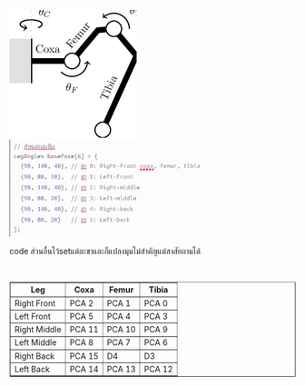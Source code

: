 <img src="img/images.png"><br>
<img src="img/1.png"><br>
<p>code ส่วนอื่นไว้setแต่ละขาและก็แปลงมุมไม่สําคัญแต่สงสัยถามได้</p><br>
<table border="1" cellpadding="5" cellspacing="0">
    <thead>
        <tr>
            <th>Leg</th>
            <th>Coxa</th>
            <th>Femur</th>
            <th>Tibia</th>
        </tr>
    </thead>
    <tbody>
        <tr>
            <td>Right Front</td>
            <td>PCA 2</td>
            <td>PCA 1</td>
            <td>PCA 0</td>
        </tr>
        <tr>
            <td>Left Front</td>
            <td>PCA 5</td>
            <td>PCA 4</td>
            <td>PCA 3</td>
        </tr>
        <tr>
            <td>Right Middle</td>
            <td>PCA 11</td>
            <td>PCA 10</td>
            <td>PCA 9</td>
        </tr>
        <tr>
            <td>Left Middle</td>
            <td>PCA 8</td>
            <td>PCA 7</td>
            <td>PCA 6</td>
        </tr>
        <tr>
            <td>Right Back</td>
            <td>PCA 15</td>
            <td>D4</td>
            <td>D3</td>
        </tr>
        <tr>
            <td>Left Back</td>
            <td>PCA 14</td>
            <td>PCA 13</td>
            <td>PCA 12</td>
        </tr>
    </tbody>
</table>
